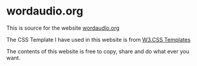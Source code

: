 # wordaudio.org
This is source for the website [wordaudio.org](https://www.wordaudio.org/)

The CSS Template I have used in this website is from [W3.CSS Templates](https://www.w3schools.com/w3css/w3css_templates.asp)

The contents of this website is free to copy, share and do what ever you want. 
